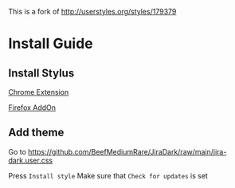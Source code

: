 This is a fork of http://userstyles.org/styles/179379

# Install Guide

## Install Stylus

[Chrome Extension](https://chrome.google.com/webstore/detail/stylus/clngdbkpkpeebahjckkjfobafhncgmne?hl=en)

[Firefox AddOn](https://addons.mozilla.org/en-US/firefox/addon/styl-us/)

## Add theme
Go to
https://github.com/BeefMediumRare/JiraDark/raw/main/jira-dark.user.css

Press `Install style`
Make sure that `Check for updates` is set
